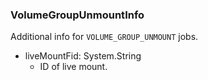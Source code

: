 ### VolumeGroupUnmountInfo
Additional info for `VOLUME_GROUP_UNMOUNT` jobs.

- liveMountFid: System.String
  - ID of live mount.
